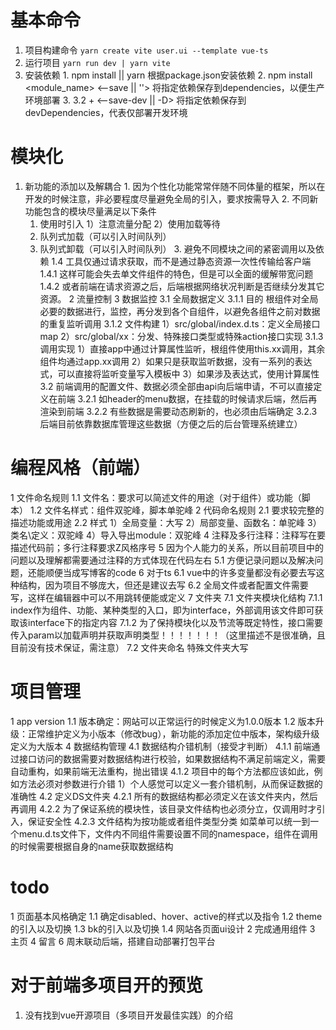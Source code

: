 # 基本命令
  1. 项目构建命令
    ```
    yarn create vite user.ui --template vue-ts
    ```
  2. 运行项目
    ```
    yarn run dev | yarn vite
    ```
  3. 安装依赖
    1. npm install || yarn
      根据package.json安装依赖
    2. npm install <module_name> <--save || ''>
      将指定依赖保存到dependencies，以便生产环境部署
    3. 3.2 + <--save-dev || -D>
      将指定依赖保存到devDependencies，代表仅部署开发环境
      
# 模块化
  1. 新功能的添加以及解耦合
    1. 因为个性化功能常常伴随不同体量的框架，所以在开发的时候注意，非必要程度尽量避免全局的引入，要求按需导入
    2. 不同新功能包含的模块尽量满足以下条件
      1. 使用时引入
        1）注意流量分配
        2）使用加载等待
      2. 队列式加载（可以引入时间队列）
      3. 队列式卸载（可以引入时间队列）
    3. 避免不同模块之间的紧密调用以及依赖
    1.4 工具仅通过请求获取，而不是通过静态资源一次性传输给客户端
      1.4.1 这样可能会失去单文件组件的特色，但是可以全面的缓解带宽问题
      1.4.2 或者前端在请求资源之后，后端根据网络状况判断是否继续分发其它资源。
  2 流量控制
  3 数据监控
    3.1 全局数据定义
      3.1.1 目的
        根组件对全局必要的数据进行，监控，再分发到各个自组件，以避免各组件之前对数据的重复监听调用
      3.1.2 文件构建
        1）src/global/index.d.ts：定义全局接口map
        2）src/global/xx：分发、特殊接口类型或特殊action接口实现
      3.1.3 调用实现
        1）直接app中通过计算属性监听，根组件使用this.xx调用，其余组件均通过app.xx调用
        2）如果只是获取监听数据，没有一系列的表达式，可以直接将监听变量写入模板中
        3）如果涉及表达式，使用计算属性
    3.2 前端调用的配置文件、数据必须全部由api向后端申请，不可以直接定义在前端
      3.2.1 如header的menu数据，在挂载的时候请求后端，然后再渲染到前端
      3.2.2 有些数据是需要动态刷新的，也必须由后端确定
      3.2.3 后端目前依靠数据库管理这些数据（方便之后的后台管理系统建立）

# 编程风格（前端）

  1 文件命名规则
    1.1 文件名：要求可以简述文件的用途（对于组件）或功能（脚本）
    1.2 文件名样式：组件双驼峰，脚本单驼峰
  2 代码命名规则
    2.1 要求较完整的描述功能或用途
    2.2 样式
      1）全局变量：大写
      2）局部变量、函数名：单驼峰
      3）类名\定义：双驼峰
      4）导入导出module：双驼峰
  4 注释及多行注释：注释写在要描述代码前；多行注释要求Z风格序号
  5 因为个人能力的关系，所以目前项目中的问题以及理解都需要通过注释的方式体现在代码左右
    5.1 方便记录问题以及解决问题，还能顺便当成写博客的code
  6 对于ts
    6.1 vue中的许多变量都没有必要去写这种结构，因为项目不够庞大，但还是建议去写
    6.2 全局文件或者配置文件需要写，这样在编辑器中可以不用跳转便能或定义
  7 文件夹
    7.1 文件夹模块化结构
      7.1.1 index作为组件、功能、某种类型的入口，即为interface，外部调用该文件即可获取该interface下的指定内容
      7.1.2 为了保持模块化以及节流等既定特性，接口需要传入param以加载声明并获取声明类型！！！！！！！（这里描述不是很准确，且目前没有技术保证，需注意）
    7.2 文件夹命名
      特殊文件夹大写
# 项目管理
  1 app version
    1.1 版本确定：网站可以正常运行的时候定义为1.0.0版本
    1.2 版本升级：正常维护定义为小版本（修改bug），新功能的添加定位中版本，架构级升级定义为大版本
  4 数据结构管理
    4.1 数据结构介错机制（接受才判断）
      4.1.1 前端通过接口访问的数据需要对数据结构进行校验，如果数据结构不满足前端定义，需要自动重构，如果前端无法重构，抛出错误
      4.1.2 项目中的每个方法都应该如此，例如方法必须对参数进行介错
        1）个人感觉可以定义一套介错机制，从而保证数据的准确性
    4.2 定义DS文件夹
      4.2.1 所有的数据结构都必须定义在该文件夹内，然后再调用
      4.2.2 为了保证系统的模块性，该目录文件结构也必须分立，仅调用时才引入，保证安全性
      4.2.3 文件结构为按功能或者组件类型分类
        如菜单可以统一到一个menu.d.ts文件下，文件内不同组件需要设置不同的namespace，组件在调用的时候需要根据自身的name获取数据结构
# todo
  1 页面基本风格确定
    1.1 确定disabled、hover、active的样式以及指令
    1.2 theme的引入以及切换
    1.3 bk的引入以及切换
    1.4 网站各页面ui设计
  2 完成通用组件
  3 主页
  4 留言
  6 周末联动后端，搭建自动部署打包平台

# 对于前端多项目开的预览
  1. 没有找到vue开源项目（多项目开发最佳实践）的介绍
